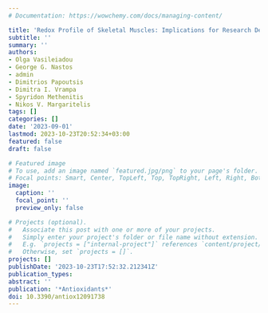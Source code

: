 ```yaml
---
# Documentation: https://wowchemy.com/docs/managing-content/

title: 'Redox Profile of Skeletal Muscles: Implications for Research Design and Interpretation'
subtitle: ''
summary: ''
authors:
- Olga Vasileiadou
- George G. Nastos
- admin
- Dimitrios Papoutsis
- Dimitra I. Vrampa
- Spyridon Methenitis
- Nikos V. Margaritelis
tags: []
categories: []
date: '2023-09-01'
lastmod: 2023-10-23T20:52:34+03:00
featured: false
draft: false

# Featured image
# To use, add an image named `featured.jpg/png` to your page's folder.
# Focal points: Smart, Center, TopLeft, Top, TopRight, Left, Right, BottomLeft, Bottom, BottomRight.
image:
  caption: ''
  focal_point: ''
  preview_only: false

# Projects (optional).
#   Associate this post with one or more of your projects.
#   Simply enter your project's folder or file name without extension.
#   E.g. `projects = ["internal-project"]` references `content/project/deep-learning/index.md`.
#   Otherwise, set `projects = []`.
projects: []
publishDate: '2023-10-23T17:52:32.212341Z'
publication_types:
abstract: ''
publication: '*Antioxidants*'
doi: 10.3390/antiox12091738
---
```

